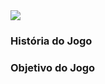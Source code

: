 <img src="https://i.postimg.cc/pdLRktP1/Captura-de-tela-2024-01-13-002652.png" />

### História do Jogo

### Objetivo do Jogo
